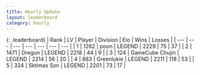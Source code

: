 ```yaml
---
title: Hourly Update
layout: leaderboard
category: hourly
---
```


{: .leaderboard}
| Rank | LV | Player | Division | Elo | Wins | Losses |
| --- | --- | --- | --- | --- | --- | --- |
| <span data-change="0">1</span> | 1262 | <span title="ID: 540690">poon</span> | LEGEND | <span data-change="0">2229</span> | <span data-change="0">75</span> | <span data-change="0">37</span> |
| <span data-change="0">2</span> | 1471 | <span title="ID: 337810">Dregun</span> | LEGEND | <span data-change="0">2218</span> | <span data-change="0">44</span> | <span data-change="0">9</span> |
| <span data-change="0">3</span> | 124 | <span title="ID: 754306">GameCube Chujin</span> | LEGEND | <span data-change="0">2214</span> | <span data-change="0">56</span> | <span data-change="0">20</span> |
| <span data-change="0">4</span> | 883 | <span title="ID: 540">Greenlukie</span> | LEGEND | <span data-change="0">2211</span> | <span data-change="0">118</span> | <span data-change="0">53</span> |
| <span data-change="0">5</span> | 324 | <span title="ID: 303794">Sktimas Son</span> | LEGEND | <span data-change="0">2201</span> | <span data-change="0">73</span> | <span data-change="0">17</span> |